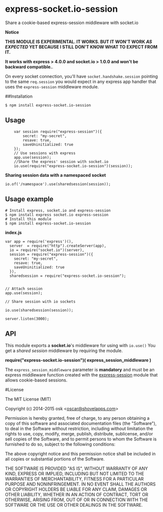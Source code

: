 express-socket.io-session
=========================

Share a cookie-based express-session middleware with socket.io

**Notice**

**THIS MODULE IS EXPERIMENTAL. IT WORKS. BUT IT WON'T WORK *AS EXPECTED* YET BECAUSE I STILL DON'T KNOW WHAT TO EXPECT FROM IT.**

**It works with express > 4.0.0 and socket.io > 1.0.0 and won't be backward compatible.**.

On every socket connection, you'll have `socket.handshake.session` pointing to
the same `req.session` you would expect in any express app handler that uses
the `express-session` middleware module.


##Installation

```
$ npm install express-socket.io-session
```
## Usage

        var session require("express-session")({
            secret: "my-secret",
            resave: true,
            saveUninitialized: true
        });
        // Use sessions with express
        app.use(session);
        //Share the express' session with socket.io
        io.use(require("express-socket.io-session")(session));


**Sharing session data with a namespaced socket**

    io.of('/namespace').use(sharedsession(session));

## Usage example

```
# Install express, socket.io and express-session 
$ npm install express socket.io express-session 
# Install this module
$ npm install express-socket.io-session
```

**index.js**

```
var app = require('express')(),
  server  = require("http").createServer(app),
  io = require("socket.io")(server),
  session = require("express-session")({
    secret: "my-secret",
    resave: true,
    saveUninitialized: true
  }),
  sharedsession = require("express-socket.io-session");


// Attach session
app.use(session);

// Share session with io sockets

io.use(sharedsession(session));

server.listen(3000);

```


## API

This module exports  a **socket.io**'s middleware for using with `io.use()`
You get a *shared session* middleware by requiring the module.

**require("express-socket.io-session")( express_session_middleware )**

The  `express_session_middleware` parameter is **mandatory** and must be an express middleware function created with the  [express-session](https://www.npmjs.org/package/express-session) module that allows cookie-based sessions.

#License 

The MIT License (MIT)

Copyright (c) 2014-2015 osk &lt;oscar@shovelapps.com&gt;

Permission is hereby granted, free of charge, to any person obtaining a copy
of this software and associated documentation files (the "Software"), to deal
in the Software without restriction, including without limitation the rights
to use, copy, modify, merge, publish, distribute, sublicense, and/or sell
copies of the Software, and to permit persons to whom the Software is
furnished to do so, subject to the following conditions:

The above copyright notice and this permission notice shall be included in all
copies or substantial portions of the Software.

THE SOFTWARE IS PROVIDED "AS IS", WITHOUT WARRANTY OF ANY KIND, EXPRESS OR
IMPLIED, INCLUDING BUT NOT LIMITED TO THE WARRANTIES OF MERCHANTABILITY,
FITNESS FOR A PARTICULAR PURPOSE AND NONINFRINGEMENT. IN NO EVENT SHALL THE
AUTHORS OR COPYRIGHT HOLDERS BE LIABLE FOR ANY CLAIM, DAMAGES OR OTHER
LIABILITY, WHETHER IN AN ACTION OF CONTRACT, TORT OR OTHERWISE, ARISING FROM,
OUT OF OR IN CONNECTION WITH THE SOFTWARE OR THE USE OR OTHER DEALINGS IN THE
SOFTWARE.

